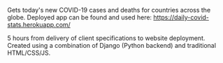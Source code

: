 Gets today's new COVID-19 cases and deaths for countries across the globe. Deployed app can be found and used here: https://daily-covid-stats.herokuapp.com/

5 hours from delivery of client specifications to website deployment. Created using a combination of Django (Python backend) and traditional HTML/CSS/JS.
